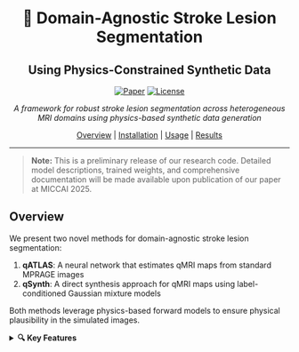 <div align="center">

# 🧠 Domain-Agnostic Stroke Lesion Segmentation
## Using Physics-Constrained Synthetic Data

[![Paper](https://img.shields.io/badge/MICCAI-2025-blue.svg)](https://miccai2025.org)
[![License](https://img.shields.io/badge/License-MIT-green.svg)](https://opensource.org/licenses/MIT)

*A framework for robust stroke lesion segmentation across heterogeneous MRI domains using physics-based synthetic data generation*

[Overview](#overview) | [Installation](#installation) | [Usage](#usage) | [Results](#results)

</div>

---

> **Note:** This is a preliminary release of our research code. Detailed model descriptions, trained weights, and comprehensive documentation will be made available upon publication of our paper at MICCAI 2025.

## Overview

We present two novel methods for domain-agnostic stroke lesion segmentation:
1. **qATLAS**: A neural network that estimates qMRI maps from standard MPRAGE images
2. **qSynth**: A direct synthesis approach for qMRI maps using label-conditioned Gaussian mixture models

Both methods leverage physics-based forward models to ensure physical plausibility in the simulated images.

<details>
<summary><b>🔍 Key Features</b></summary>

- Physics-constrained synthetic data generation
- Robust performance across multiple MRI modalities
- Domain-agnostic segmentation capabilities
- Extensive validation on clinical datasets
</details>
